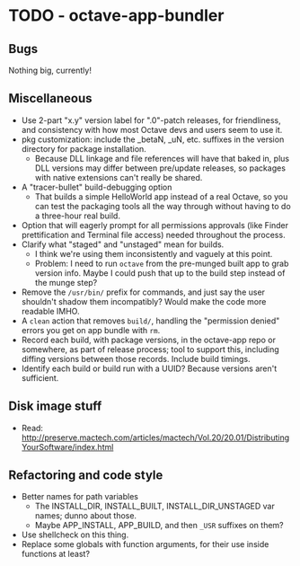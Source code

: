 # TODO - octave-app-bundler

## Bugs

Nothing big, currently!

## Miscellaneous

* Use 2-part "x.y" version label for ".0"-patch releases, for friendliness, and consistency with how most Octave devs and users seem to use it.
* pkg customization: include the _betaN, _uN, etc. suffixes in the version directory for package installation.
  * Because DLL linkage and file references will have that baked in, plus DLL versions may differ between pre/update releases, so packages with native extensions can't really be shared.
* A "tracer-bullet" build-debugging option
  * That builds a simple HelloWorld app instead of a real Octave, so you can test the packaging tools all the way through without having to do a three-hour real build.
* Option that will eagerly prompt for all permissions approvals (like Finder prettification and Terminal file access) needed throughout the process.
* Clarify what "staged" and "unstaged" mean for builds.
  * I think we're using them inconsistently and vaguely at this point.
  * Problem: I need to run `octave` from the pre-munged built app to grab version info. Maybe I could push that up to the build step instead of the munge step?
* Remove the `/usr/bin/` prefix for commands, and just say the user shouldn't shadow them incompatibly? Would make the code more readable IMHO.
* A `clean` action that removes `build/`, handling the "permission denied" errors you get on app bundle with `rm`.
* Record each build, with package versions, in the octave-app repo or somewhere, as part of release process; tool to support this, including diffing versions between those records. Include build timings.
* Identify each build or build run with a UUID? Because versions aren't sufficient.

## Disk image stuff

* Read: <http://preserve.mactech.com/articles/mactech/Vol.20/20.01/DistributingYourSoftware/index.html>

## Refactoring and code style

* Better names for path variables
  * The INSTALL_DIR, INSTALL_BUILT, INSTALL_DIR_UNSTAGED var names; dunno about those.
  * Maybe APP_INSTALL, APP_BUILD, and then `_USR` suffixes on them?
* Use shellcheck on this thing.
* Replace some globals with function arguments, for their use inside functions at least?
